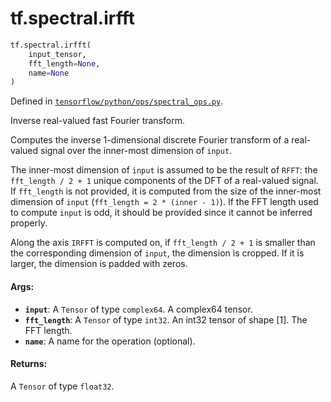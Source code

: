 <div itemscope itemtype="http://developers.google.com/ReferenceObject">
<meta itemprop="name" content="tf.spectral.irfft" />
<meta itemprop="path" content="Stable" />
</div>

# tf.spectral.irfft

``` python
tf.spectral.irfft(
    input_tensor,
    fft_length=None,
    name=None
)
```



Defined in [`tensorflow/python/ops/spectral_ops.py`](/code/stable/tensorflow/python/ops/spectral_ops.py).

Inverse real-valued fast Fourier transform.

Computes the inverse 1-dimensional discrete Fourier transform of a real-valued
signal over the inner-most dimension of `input`.

The inner-most dimension of `input` is assumed to be the result of `RFFT`: the
`fft_length / 2 + 1` unique components of the DFT of a real-valued signal. If
`fft_length` is not provided, it is computed from the size of the inner-most
dimension of `input` (`fft_length = 2 * (inner - 1)`). If the FFT length used to
compute `input` is odd, it should be provided since it cannot be inferred
properly.

Along the axis `IRFFT` is computed on, if `fft_length / 2 + 1` is smaller
than the corresponding dimension of `input`, the dimension is cropped. If it is
larger, the dimension is padded with zeros.

#### Args:

* <b>`input`</b>: A `Tensor` of type `complex64`. A complex64 tensor.
* <b>`fft_length`</b>: A `Tensor` of type `int32`.
    An int32 tensor of shape [1]. The FFT length.
* <b>`name`</b>: A name for the operation (optional).


#### Returns:

A `Tensor` of type `float32`.